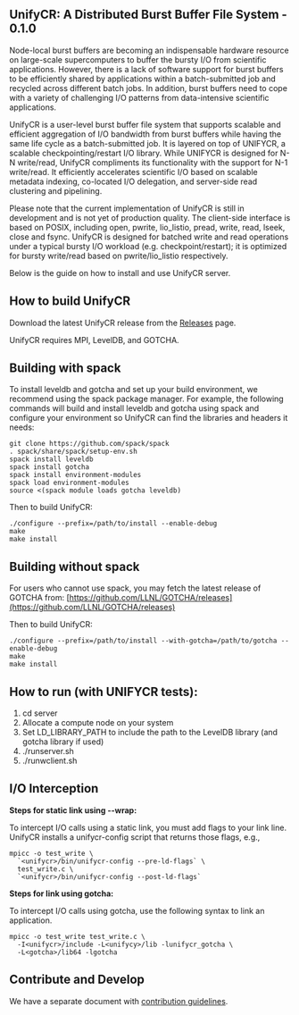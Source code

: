 ## UnifyCR: A Distributed Burst Buffer File System - 0.1.0
Node-local burst buffers are becoming an indispensable hardware resource on
large-scale supercomputers to buffer the bursty I/O from scientific
applications. However, there is a lack of software support for burst buffers to
be efficiently shared by applications within a batch-submitted job and recycled
across different batch jobs. In addition, burst buffers need to cope with a
variety of challenging I/O patterns from data-intensive scientific
applications.

UnifyCR is a user-level burst buffer file system that supports scalable and
efficient aggregation of I/O bandwidth from burst buffers while having the same
life cycle as a batch-submitted job. It is layered on top of UNIFYCR, a
scalable checkpointing/restart I/O library.  While UNIFYCR is designed for N-N
write/read, UnifyCR compliments its functionality with the support for N-1
write/read. It efficiently accelerates scientific I/O based on scalable
metadata indexing, co-located I/O delegation, and server-side read clustering
and pipelining.

Please note that the current implementation of UnifyCR is still in development and
is not yet of production quality. The client-side interface is
based on POSIX, including open, pwrite, lio_listio, pread, write, read, lseek,
close and fsync. UnifyCR is designed for batched write and read operations
under a typical bursty I/O workload (e.g. checkpoint/restart); it is optimized
for bursty write/read based on pwrite/lio_listio respectively. 

Below is the guide on how to install and use
UnifyCR server.

## How to build UnifyCR
Download the latest UnifyCR release from the [Releases](https://github.com/LLNL/UnifyCR/releases) page.

UnifyCR requires MPI, LevelDB, and GOTCHA.

## Building with spack
To install leveldb and gotcha and set up your build environment, we recommend
using the spack package manager. For example, the following commands will
build and install leveldb and gotcha using spack and configure your environment
so UnifyCR can find the libraries and headers it needs:

    git clone https://github.com/spack/spack
    . spack/share/spack/setup-env.sh
    spack install leveldb
    spack install gotcha
    spack install environment-modules
    spack load environment-modules
    source <(spack module loads gotcha leveldb)

Then to build UnifyCR:

    ./configure --prefix=/path/to/install --enable-debug
    make
    make install

## Building without spack
For users who cannot use spack, you may fetch the latest release of GOTCHA from:
[https://github.com/LLNL/GOTCHA/releases](https://github.com/LLNL/GOTCHA/releases)

Then to build UnifyCR:

    ./configure --prefix=/path/to/install --with-gotcha=/path/to/gotcha --enable-debug
    make
    make install

## How to run (with UNIFYCR tests):
1. cd server
2. Allocate a compute node on your system
3. Set LD_LIBRARY_PATH to include the path to the LevelDB library (and gotcha library if used)
4. ./runserver.sh
5. ./runwclient.sh

## I/O Interception

**Steps for static link using --wrap:**

To intercept I/O calls using a static link,
you must add flags to your link line.
UnifyCR installs a unifycr-config script that returns those flags, e.g.,

    mpicc -o test_write \
      `<unifycr>/bin/unifycr-config --pre-ld-flags` \
      test_write.c \
      `<unifycr>/bin/unifycr-config --post-ld-flags`

**Steps for link using gotcha:**

To intercept I/O calls using gotcha,
use the following syntax to link an application.

    mpicc -o test_write test_write.c \
      -I<unifycr>/include -L<unifycy>/lib -lunifycr_gotcha \
      -L<gotcha>/lib64 -lgotcha

## Contribute and Develop
We have a separate document with
[contribution guidelines](./.github/CONTRIBUTING.md).
